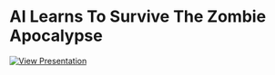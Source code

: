 <h1>AI Learns To Survive The Zombie Apocalypse</h1>

[![View Presentation](assets/thumbnail.png)](https://docs.google.com/presentation/d/1DwgZDlSz8MyncOiOJtErejlnzAO6xq05083MWGR0F3Y/edit#slide=id.g3139776885d_0_96)
